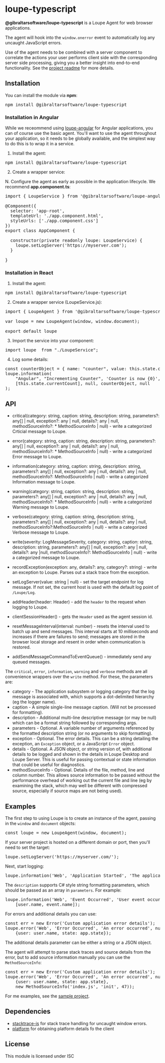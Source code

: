 # loupe-typescript
**@gibraltarsoftware/loupe-typescript** is a Loupe Agent for web browser applications.

The agent will hook into the <code>window.onerror</code> event to automatically log any uncaught JavaScript errors.

Use of the agent needs to be combined with a server component to correlate the actions your user performs client side with the corresponding server side processing, giving you a better insight into end-to-end functionality. See the [project readme](../README.md) for more details.

## Installation
You can install the module via **npm**:

<pre>
npm install @gibraltarsoftware/loupe-typescript
</pre>

### Installation in Angular

While we receommend using [loupe-angular](../loupe-angular) for Angular applications, you can of course use the basic agent. You'll want to use the agent throughout your application, so it needs to be globally available, and the simplest way to do this is to wrap it in a service.

1. Install the agent:

<pre>
npm install @gibraltarsoftware/loupe-typescript
</pre>

2. Create a wrapper service:


N. Configure the agent as early as possible in the application lifecycle. We recommend **app.component.ts**:

<pre>
import { LoupeService } from '@gibraltarsoftware/loupe-angular';

@Component({
  selector: 'app-root', 
  templateUrl: './app.component.html',
  styleUrls: ['./app.component.css']
})
export class AppComponent {

  constructor(private readonly loupe: LoupeService) {
    loupe.setLogServer('https://myserver.com');
  }
  
}
</pre>

### Installation in React

1. Install the agent:

<pre>
npm install @gibraltarsoftware/loupe-typescript
</pre>

2. Create a wrapper service (LoupeService.js):

<pre>
import { LoupeAgent } from '@gibraltarsoftware/loupe-typescript';

var loupe = new LoupeAgent(window, window.document);

export default loupe
</pre>

3. Import the service into your component:

<pre>
import loupe  from "./LoupeService";
</pre>

4. Log some details:

<pre>
const counterObject = { name: "counter", value: this.state.currentCount };
loupe.information(
    "Angular", "Incrementing Counter", 'Counter is now {0}',
    [this.state.currentCount], null, counterObject, null
);
</pre>

## API
* critical(category: string, caption: string, description: string, parameters?: any[] | null, exception?: any | null, details?: any | null, methodSourceInfo?: * MethodSourceInfo | null) - write a categorized Crticial message to Loupe.
* error(category: string, caption: string, description: string, parameters?: any[] | null, exception?: any | null, details?: any | null, methodSourceInfo?: * MethodSourceInfo | null) - write a categorized Error message to Loupe.
* information(category: string, caption: string, description: string, parameters?: any[] | null, exception?: any | null, details?: any | null, methodSourceInfo?: MethodSourceInfo | null) - write a categorized Information message to Loupe.
* warning(category: string, caption: string, description: string, parameters?: any[] | null, exception?: any | null, details?: any | null, methodSourceInfo?: * MethodSourceInfo | null) - write a categorized Warning message to Loupe.
* verbose(category: string, caption: string, description: string, parameters?: any[] | null, exception?: any | null, details?: any | null, methodSourceInfo?:MethodSourceInfo | null) - write a categorized Verbose message to Loupe.
* write(severity: LogMessageSeverity, category: string, caption: string, description: string, parameters?: any[] | null, exception?: any | null, details?: any |null, methodSourceInfo?: MethodSourceInfo | null) - write a categorized message to Loupe.
* recordException(exception: any, details?: any, category?: string) - write an exception to Loupe. Parses out a stack trace from the exception.
* setLogServer(value: string | null) - set the target endpoint for log message. If not set, the current host is used with the default log point of <code>/Loupe/Log</code>.
* addHeader(header: Header) - add the <code>header</code> to the request when logging to Loupe.

* clientSessionHeader() - gets the <code>Header</code> used as the agent session id.
* resetMessageInterval(interval: number) - resets the interval used to batch up and send messages. This interval starts at 10 milliseconds and increases if there are failures to send; messages are stored in the browser local storage and resent in order when communication is restored.
* addSendMessageCommandToEventQueue() - immediately send any queued messages.

The <code>critical</code>, <code>error</code>, <code>information</code>, <code>warning</code> and <code>verbose</code> methods are all convenience wrappers over the <code>write</code> method. For these, the parameters are:

* category - The application subsystem or logging category that the log message is associated with, which supports a dot-delimited hierarchy (eg the logger name).
* caption - A simple single-line message caption. (Will not be processed for formatting).
* description - Additional multi-line descriptive message (or may be null) which can be a format string followed by corresponding args.
* parameters - Optional. A variable number of arguments referenced by the formatted description string (or no arguments to skip formatting).
* exception - Optional. The error details. This can be a string detailing the exception, an <code>Exception</code> object, or a JavaScript <code>Error</code> object.
* details - Optional. A JSON object, or string version of, with additional details to be logged and shown in the details in Loupe Desktop and Loupe Server. This is useful for passing contextual or state information that could be useful for diagnostics.
* methodSourceInfo - Optional. Details of the file, method, line and column number. This allows source information to be passed without the performance overhead of working out the current file and line (eg by examining the stack, which may well be different with compressed source, especially if source maps are not being used).

## Examples

The first step to using Loupe is to create an instance of the agent, passing in the <code>window</code> and <code>document</code> objects:

<pre>
const loupe = new LoupeAgent(window, document);
</pre>

If your server project is hosted on a different domain or port, then you'll need to set the target:

<pre>
loupe.setLogServer('https://myserver.com/');
</pre>

Next, start logging:

<pre>
loupe.information('Web', 'Application Started', 'The application has started');
</pre>

The <code>description</code> supports C# style string formatting parameters, which should be passed as an array in <code>parameters</code>. For example:

<pre>
loupe.information('Web', 'Event Occurred', 'User event occurred\r\nUser: {0}\r\nEvent: {1}',
    [user.name, event.name]);
</pre>

For errors and additional details you can use:

<pre>
const err = new Error('Custom application error details');
loupe.error('Web', 'Error Occurred', 'An error occurred', null, err,
    {user: user.name, state: app.state});
</pre>

The additional details parameter can be either a string or a JSON object.

The agent will attempt to parse stack traces and source details from the error, but to 
add source information manually you can use the <code>MethodSourceInfo</code>:

<pre>
const err = new Error('Custom application error details');
loupe.error('Web', 'Error Occurred', 'An error occurred', null, err,
    {user: user.name, state: app.state},
    new MethodSourceInfo('index.js', 'init', 47));
</pre>

For me examples, see the [sample project](../loupe-typescript-demos).

## Dependencies
* [stacktrace-js](https://www.npmjs.com/package/stacktrace-js) for stack trace handling for uncaught window errors.
* [platform](https://www.npmjs.com/package/platform) for obtaining platform details fo the client

## License
This module is licensed under ISC